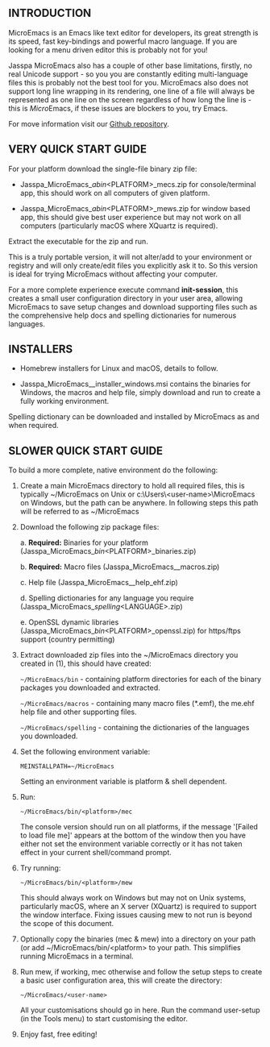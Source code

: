 INTRODUCTION
------------

MicroEmacs is an Emacs like text editor for developers, its great strength is its speed, fast key-bindings and powerful
macro language. If you are looking for a menu driven editor this is probably not for you!

Jasspa MicroEmacs also has a couple of other base limitations, firstly, no real Unicode support - so you you are constantly
editing multi-language files this is probably not the best tool for you. MicroEmacs also does not support long line
wrapping in its rendering, one line of a file will always be represented as one line on the screen regardless of how
long the line is - this is *Micro*Emacs, if these issues are blockers to you, try Emacs.

For move information visit our [Github repository](https://github.com/bjasspa/jasspa/).

VERY QUICK START GUIDE
----------------------

For your platform download the single-file binary zip file:

  - Jasspa_MicroEmacs_<VERSION>_abin_\<PLATFORM>\_mecs.zip for console/terminal app, this should work on all computers of
    given platform.

  - Jasspa_MicroEmacs_<VERSION>_abin_\<PLATFORM>\_mews.zip  for window  based app, this should give best user  experience
    but may not work on all computers (particularly macOS where XQuartz is required).

Extract the executable for the zip and run.

This is a truly portable version, it will not alter/add to your environment or registry and will only create/edit
files you explicitly ask it to. So this version is ideal for trying MicroEmacs without affecting your computer.

For a more complete experience execute command **init-session**, this creates a small user configuration directory in
your user area, allowing MicroEmacs to save setup changes and download supporting files such as the comprehensive help
docs and spelling dictionaries for numerous languages.


INSTALLERS
----------

- Homebrew installers for Linux and macOS, details to follow.

- Jasspa_MicroEmacs_<VERSION>_installer_windows.msi contains the binaries for Windows, the macros and help file, 
  simply download and run to create a fully working environment.

Spelling dictionary can be downloaded and installed by MicroEmacs as and when required.
 

SLOWER QUICK START GUIDE
------------------------

To build a more complete, native environment do the following:

1. Create a main MicroEmacs directory to hold all required files, this is typically ~/MicroEmacs on Unix or
   c:\\Users\\\<user-name>\\MicroEmacs on Windows, but the path can be anywhere. In following steps this path will be
   referred to as ~/MicroEmacs

2. Download the following zip package files:

    a. **Required:** Binaries for your platform (Jasspa_MicroEmacs_<VERSION>_bin_\<PLATFORM>\_binaries.zip)
     
    b. **Required:** Macro files (Jasspa_MicroEmacs_<VERSION>_macros.zip)

    c. Help file (Jasspa_MicroEmacs_<VERSION>_help_ehf.zip)

    d. Spelling dictionaries for any language you require (Jasspa_MicroEmacs_<VERSION>_spelling_\<LANGUAGE>.zip)
     
    e. OpenSSL dynamic libraries (Jasspa_MicroEmacs_<VERSION>_bin_\<PLATFORM>\_openssl.zip) for https/ftps support (country
       permitting) 

3. Extract downloaded zip files into the ~/MicroEmacs directory you created in (1), this should have created:

    `~/MicroEmacs/bin` - containing platform directories for each of the binary packages you downloaded and
     extracted.

    `~/MicroEmacs/macros` - containing many macro files (*.emf), the me.ehf help file and other supporting
     files.

    `~/MicroEmacs/spelling` - containing the dictionaries of the languages you downloaded.

4. Set the following environment variable:

     `MEINSTALLPATH=~/MicroEmacs`

   Setting an environment variable is platform & shell dependent.

5. Run:

     `~/MicroEmacs/bin/<platform>/mec`

   The console version should run on all platforms, if the message '[Failed to load file me]' appears at the bottom of
   the window then you have either not set the environment variable correctly or it has not taken effect in your
   current shell/command prompt.

6. Try running:

     `~/MicroEmacs/bin/<platform>/mew`

   This should always work on Windows but may not on Unix systems,  particularly macOS, where an X server (XQuartz) is
   required  to  support  the  window  interface.  Fixing  issues  causing  mew to not run is beyond the scope of this
   document.

7. Optionally copy the binaries (mec & mew) into a directory on your path (or add ~/MicroEmacs/bin/\<platform> to your
   path. This simplifies running MicroEmacs in a terminal.

8. Run mew, if working, mec otherwise and follow the setup steps to create a basic user configuration area, this will
   create the directory:

     `~/MicroEmacs/<user-name>`

   All your customisations should go in here. Run the command user-setup (in the Tools menu) to start customising the
   editor.

9. Enjoy fast, free editing!
